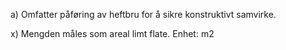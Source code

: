 a) Omfatter påføring av heftbru for å sikre konstruktivt samvirke.

x) Mengden måles som areal limt flate. Enhet: m2

